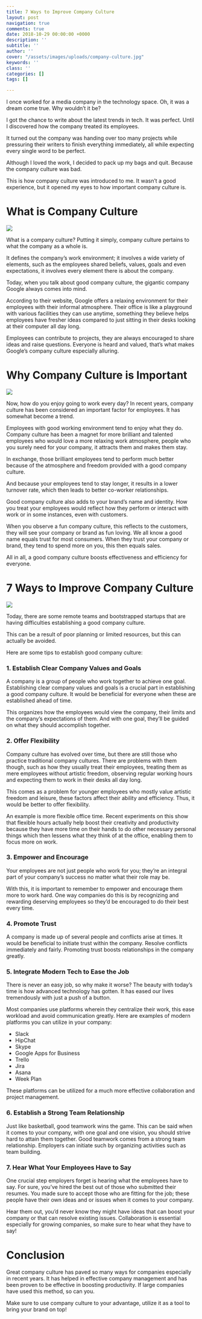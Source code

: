 ```yaml
---
title: 7 Ways to Improve Company Culture
layout: post
navigation: true
comments: true
date: 2018-10-29 00:00:00 +0000
description: ''
subtitle: ''
author: ''
cover: "/assets/images/uploads/company-culture.jpg"
keywords: ''
class: ''
categories: []
tags: []

---
```

I once worked for a media company in the technology space. Oh, it was a dream come true. Why wouldn’t it be? 

I got the chance to write about the latest trends in tech. It was perfect. Until I discovered how the company treated its employees. 

It turned out the company was handing over too many projects while pressuring their writers to finish everything immediately, all while expecting every single word to be perfect. 

Although I loved the work, I decided to pack up my bags and quit. Because the company culture was bad. 

This is how company culture was introduced to me. It wasn’t a good experience, but it opened my eyes to how important company culture is. 

# What is Company Culture

![](/assets/images/uploads/company-culture-1.png)

What is a company culture? Putting it simply, company culture pertains to what the company as a whole is. 

It defines the company’s work environment; it involves a wide variety of elements, such as the employees shared beliefs, values, goals and even expectations, it involves every element there is about the company. 

Today, when you talk about good company culture, the gigantic company Google always comes into mind.

According to their website, Google offers a relaxing environment for their employees with their informal atmosphere. Their office is like a playground with various facilities they can use anytime, something they believe helps employees have fresher ideas compared to just sitting in their desks looking at their computer all day long. 

Employees can contribute to projects, they are always encouraged to share ideas and raise questions. Everyone is heard and valued, that’s what makes Google’s company culture especially alluring. 

# Why Company Culture is Important 

![](/assets/images/uploads/company-culture-2.png)

Now, how do you enjoy going to work every day? In recent years, company culture has been considered an important factor for employees. It has somewhat become a trend. 

Employees with good working environment tend to enjoy what they do. Company culture has been a magnet for more brilliant and talented employees who would love a more relaxing work atmosphere, people who you surely need for your company, it attracts them and makes them stay. 

In exchange, those brilliant employees tend to perform much better because of the atmosphere and freedom provided with a good company culture. 

And because your employees tend to stay longer, it results in a lower turnover rate, which then leads to better co-worker relationships. 

Good company culture also adds to your brand’s name and identity. How you treat your employees would reflect how they perform or interact with work or in some instances, even with customers. 

When you observe a fun company culture, this reflects to the customers, they will see your company or brand as fun loving. We all know a good name equals trust for most consumers. When they trust your company or brand, they tend to spend more on you, this then equals sales. 

All in all, a good company culture boosts effectiveness and efficiency for everyone.

# 7 Ways to Improve Company Culture

![](/assets/images/uploads/company-culture-3.png)

Today, there are some remote teams and bootstrapped startups that are having difficulties establishing a good company culture. 

This can be a result of poor planning or limited resources, but this can actually be avoided. 

Here are some tips to establish good company culture: 

### 1. Establish Clear Company Values and Goals 

A company is a group of people who work together to achieve one goal. Establishing clear company values and goals is a crucial part in establishing a good company culture. It would be beneficial for everyone when these are established ahead of time. 

This organizes how the employees would view the company, their limits and the company’s expectations of them. And with one goal, they’ll be guided on what they should accomplish together.

### 2. Offer Flexibility

Company culture has evolved over time, but there are still those who practice traditional company cultures. There are problems with them though, such as how they usually treat their employees, treating them as mere employees without artistic freedom, observing regular working hours and expecting them to work in their desks all day long. 

This comes as a problem for younger employees who mostly value artistic freedom and leisure, these factors affect their ability and efficiency. Thus, it would be better to offer flexibility. 

An example is more flexible office time. Recent experiments on this show that flexible hours actually help boost their creativity and productivity because they have more time on their hands to do other necessary personal things which then lessens what they think of at the office, enabling them to focus more on work.

### 3. Empower and Encourage

Your employees are not just people who work for you; they’re an integral part of your company’s success no matter what their role may be. 

With this, it is important to remember to empower and encourage them more to work hard. One way companies do this is by recognizing and rewarding deserving employees so they’d be encouraged to do their best every time.

### 4. Promote Trust

A company is made up of several people and conflicts arise at times. It would be beneficial to initiate trust within the company. Resolve conflicts immediately and fairly. Promoting trust boosts relationships in the company greatly.

### 5. Integrate Modern Tech to Ease the Job

There is never an easy job, so why make it worse? The beauty with today’s time is how advanced technology has gotten. It has eased our lives tremendously with just a push of a button. 

Most companies use platforms wherein they centralize their work, this ease workload and avoid communication greatly. Here are examples of modern platforms you can utilize in your company:

* Slack
* HipChat
* Skype
* Google Apps for Business
* Trello
* Jira
* Asana
* Week Plan

These platforms can be utilized for a much more effective collaboration and project management.

### 6. Establish a Strong Team Relationship

Just like basketball, good teamwork wins the game. This can be said when it comes to your company, with one goal and one vision, you should strive hard to attain them together. Good teamwork comes from a strong team relationship. Employers can initiate such by organizing activities such as team building.

### 7. Hear What Your Employees Have to Say

One crucial step employers forget is hearing what the employees have to say. For sure, you’ve hired the best out of those who submitted their resumes. You made sure to accept those who are fitting for the job; these people have their own ideas and or issues when it comes to your company. 

Hear them out, you’d never know they might have ideas that can boost your company or that can resolve existing issues. Collaboration is essential especially for growing companies, so make sure to hear what they have to say!

# Conclusion

Great company culture has paved so many ways for companies especially in recent years. It has helped in effective company management and has been proven to be effective in boosting productivity. If large companies have used this method, so can you.

Make sure to use company culture to your advantage, utilize it as a tool to bring your brand on top!